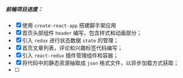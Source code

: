 ##### 前端项目进度：

* [x] 使用 `create-react-app` 搭建脚手架应用
* [x] 首页头部组件 `header` 编写，包含样式和动画部分；
* [x] 引入 `redux` 进行状态数据 `state` 的管理；
* [x] 首页文章列表，评论和兴趣标签代码编写；
* [x] 引入 `react-redux` 插件管理组件和容器；
* [x] 将代码中的静态资源抽取成 `json` 格式文件，以异步加载方式获取；
* [ ] 